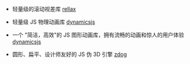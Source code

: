 <!--
 * @Date: 2022-08-14
 * @Author: 马晓川 maxc@dustess.com
 * @LastEditors: 马晓川 maxc@dustess.com
 * @LastEditTime: 2022-08-14
 * @Description: 
-->
* 轻量级的滚动视差库
[rellax](https://github.com/dixonandmoe/rellax)

* 轻量级 JS 物理动画库
[dynamicsjs](https://github.com/michaelvillar/dynamics.js#usage)

* 一个 "简洁，高效"的 JS 图形动画库，拥有流畅的动画和惊人的用户体验
[dynamicsjs](https://github.com/mojs/mojs)

* 圆形、扁平、设计师友好的 JS 伪 3D 引擎
[zdog](https://github.com/metafizzy/zdog)